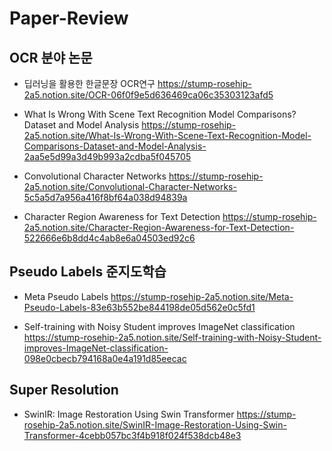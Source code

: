 # Paper-Review

## OCR 분야 논문
- 딥러닝을 활용한 한글문장 OCR연구
https://stump-rosehip-2a5.notion.site/OCR-06f0f9e5d636469ca06c35303123afd5

- What Is Wrong With Scene Text Recognition Model Comparisons? Dataset and Model Analysis
https://stump-rosehip-2a5.notion.site/What-Is-Wrong-With-Scene-Text-Recognition-Model-Comparisons-Dataset-and-Model-Analysis-2aa5e5d99a3d49b993a2cdba5f045705

- Convolutional Character Networks
https://stump-rosehip-2a5.notion.site/Convolutional-Character-Networks-5c5a5d7a956a416f8bf64a038d94839a

- Character Region Awareness for Text Detection
https://stump-rosehip-2a5.notion.site/Character-Region-Awareness-for-Text-Detection-522666e6b8dd4c4ab8e6a04503ed92c6

##  Pseudo Labels 준지도학습

- Meta Pseudo Labels
https://stump-rosehip-2a5.notion.site/Meta-Pseudo-Labels-83e63b552be844198de05d562e0c5fd1

- Self-training with Noisy Student improves ImageNet classification
https://stump-rosehip-2a5.notion.site/Self-training-with-Noisy-Student-improves-ImageNet-classification-098e0cbecb794168a0e4a191d85eecac

## Super Resolution
- SwinIR: Image Restoration Using Swin Transformer
https://stump-rosehip-2a5.notion.site/SwinIR-Image-Restoration-Using-Swin-Transformer-4cebb057bc3f4b918f024f538dcb48e3

